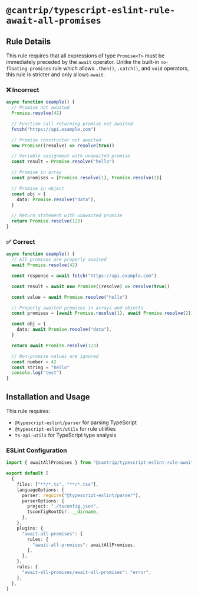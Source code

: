 # `@cantrip/typescript-eslint-rule-await-all-promises`

## Rule Details

This rule requires that all expressions of type `Promise<T>` must be immediately
preceded by the `await` operator. Unlike the built-in `no-floating-promises`
rule which allows `.then()`, `.catch()`, and `void` operators, this rule is
stricter and only allows `await`.

### ❌ Incorrect

```typescript
async function example() {
  // Promise not awaited
  Promise.resolve(42)

  // Function call returning promise not awaited
  fetch("https://api.example.com")

  // Promise constructor not awaited
  new Promise((resolve) => resolve(true))

  // Variable assignment with unawaited promise
  const result = Promise.resolve("hello")

  // Promise in array
  const promises = [Promise.resolve(1), Promise.resolve(2)]

  // Promise in object
  const obj = {
    data: Promise.resolve("data"),
  }

  // Return statement with unawaited promise
  return Promise.resolve(123)
}
```

### ✅ Correct

```typescript
async function example() {
  // All promises are properly awaited
  await Promise.resolve(42)

  const response = await fetch("https://api.example.com")

  const result = await new Promise((resolve) => resolve(true))

  const value = await Promise.resolve("hello")

  // Properly awaited promises in arrays and objects
  const promises = [await Promise.resolve(1), await Promise.resolve(2)]

  const obj = {
    data: await Promise.resolve("data"),
  }

  return await Promise.resolve(123)

  // Non-promise values are ignored
  const number = 42
  const string = "hello"
  console.log("test")
}
```

## Installation and Usage

This rule requires:

- `@typescript-eslint/parser` for parsing TypeScript
- `@typescript-eslint/utils` for rule utilities
- `ts-api-utils` for TypeScript type analysis

### ESLint Configuration

```typescript
import { awaitAllPromises } from "@cantrip/typescript-eslint-rule-await-all-promises"

export default [
  {
    files: ["**/*.ts", "**/*.tsx"],
    languageOptions: {
      parser: require("@typescript-eslint/parser"),
      parserOptions: {
        project: "./tsconfig.json",
        tsconfigRootDir: __dirname,
      },
    },
    plugins: {
      "await-all-promises": {
        rules: {
          "await-all-promises": awaitAllPromises,
        },
      },
    },
    rules: {
      "await-all-promises/await-all-promises": "error",
    },
  },
]
```
